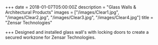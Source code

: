 +++
date = 2018-01-07T05:00:00Z
description = "Glass Walls & Architectural Products"
images = ["/images/Clear1.jpg", "/images/Clear2.jpg", "/images/Clear3.jpg", "/images/Clear4.jpg"]
title = "Zensar Technologies"

+++
Designed and installed glass wall's with locking doors to create a secured workzone for Zensar Technologies.